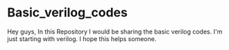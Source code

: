 # Basic_verilog_codes
Hey guys, In this Repository I would be sharing the basic verilog codes. I'm just starting with verilog. I hope this helps someone.
